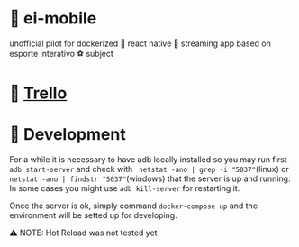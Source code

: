 # 📁 ei-mobile
unofficial pilot for dockerized 🐳 react native 📶 streaming app based on esporte interativo ⚽  subject

# 🔗 <a href="https://trello.com/b/f4bSU8vh/react-native-docker-streaming-esporte-interativo">Trello</a>

# 🚧 Development
For a while it is necessary to have adb locally installed so you may run first `adb start-server` 
and check  with ` netstat -ano | grep -i "5037"`(linux) or `netstat -ano | findstr "5037"`(windows)
that the server is up and running. In some cases you might use `adb kill-server` for restarting it.

Once the server is ok, simply command `docker-compose up` and the environment will be setted up
for developing.

⚠️ NOTE: Hot Reload was not tested yet
